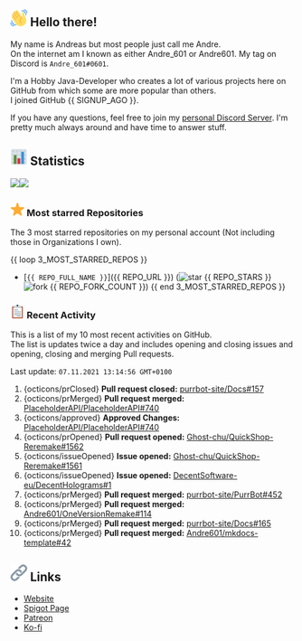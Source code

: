 <!-- Links -->
[purr]: https://purrbot.site
[discord]: https://discord.gg/6dazXp6
[website]: https://andre601.ch
[spigot]: https://www.spigotmc.org/resources/authors/56829/
[patreon]: https://patreon.com/andre_601
[ko-fi]: https://ko-fi.com/andre_601

<!-- SVGs -->
[star]: https://cdn.jsdelivr.net/gh/Readme-Workflows/Readme-Icons@main/icons/octicons/StarredRepository.svg
[fork]: https://cdn.jsdelivr.net/gh/Readme-Workflows/Readme-Icons@main/icons/octicons/ForkedRepository.svg

## <img alt="emoji" src="https://raw.githubusercontent.com/twitter/twemoji/master/assets/svg/1f44b.svg" height="30em"> Hello there!
My name is Andreas but most people just call me Andre.  
On the internet am I known as either Andre_601 or Andre601. My tag on Discord is `Andre_601#0601`.

I'm a Hobby Java-Developer who creates a lot of various projects here on GitHub from which some are more popular than others.  
I joined GitHub {{ SIGNUP_AGO }}.

If you have any questions, feel free to join my [personal Discord Server][discord]. I'm pretty much always around and have time to answer stuff.

## <img alt="emoji" src="https://raw.githubusercontent.com/twitter/twemoji/master/assets/svg/1f4ca.svg" height="30em"> Statistics
<img height="195px" src="https://github-readme-stats.vercel.app/api?username=Andre601&show_icons=true&hide_rank=true&title_color=3498db&bg_color=ffffff00&text_color=718096&disable_animations=true"><img height="195px" src="https://github-readme-stats.vercel.app/api/top-langs?username=Andre601&layout=compact&title_color=3498db&bg_color=ffffff00&text_color=718096">

### <img alt="emoji" src="https://raw.githubusercontent.com/twitter/twemoji/master/assets/svg/2b50.svg" height="25em"> Most starred Repositories
The 3 most starred repositories on my personal account (Not including those in Organizations I own).

{{ loop 3_MOST_STARRED_REPOS }}
- [`{{ REPO_FULL_NAME }}`]({{ REPO_URL }}) (![star] {{ REPO_STARS }} ![fork] {{ REPO_FORK_COUNT }})
{{ end 3_MOST_STARRED_REPOS }}

### <img alt="emoji" src="https://raw.githubusercontent.com/twitter/twemoji/master/assets/svg/1f4cb.svg" height="25em"> Recent Activity
This is a list of my 10 most recent activities on GitHub.  
The list is updates twice a day and includes opening and closing issues and opening, closing and merging Pull requests.

<!--RECENT_ACTIVITY:last_update-->
Last update: `07.11.2021 13:14:56 GMT+0100`
<!--RECENT_ACTIVITY:last_update_end-->
<!--RECENT_ACTIVITY:start-->
1. {octicons/prClosed} **Pull request closed:** [purrbot-site/Docs#157](https://github.com/purrbot-site/Docs/pull/157)
2. {octicons/prMerged} **Pull request merged:** [PlaceholderAPI/PlaceholderAPI#740](https://github.com/PlaceholderAPI/PlaceholderAPI/pull/740)
3. {octicons/approved} **Approved Changes:** [PlaceholderAPI/PlaceholderAPI#740](https://github.com/PlaceholderAPI/PlaceholderAPI/pull/740#pullrequestreview-799343518)
4. {octicons/prOpened} **Pull request opened:** [Ghost-chu/QuickShop-Reremake#1562](https://github.com/Ghost-chu/QuickShop-Reremake/pull/1562)
5. {octicons/issueOpened} **Issue opened:** [Ghost-chu/QuickShop-Reremake#1561](https://github.com/Ghost-chu/QuickShop-Reremake/issues/1561)
6. {octicons/issueOpened} **Issue opened:** [DecentSoftware-eu/DecentHolograms#1](https://github.com/DecentSoftware-eu/DecentHolograms/issues/1)
7. {octicons/prMerged} **Pull request merged:** [purrbot-site/PurrBot#452](https://github.com/purrbot-site/PurrBot/pull/452)
8. {octicons/prMerged} **Pull request merged:** [Andre601/OneVersionRemake#114](https://github.com/Andre601/OneVersionRemake/pull/114)
9. {octicons/prMerged} **Pull request merged:** [purrbot-site/Docs#165](https://github.com/purrbot-site/Docs/pull/165)
10. {octicons/prMerged} **Pull request merged:** [Andre601/mkdocs-template#42](https://github.com/Andre601/mkdocs-template/pull/42)
<!--RECENT_ACTIVITY:end-->

## <img alt="emoji" src="https://raw.githubusercontent.com/twitter/twemoji/master/assets/svg/1f517.svg" height="30em"> Links
- [Website]
- [Spigot Page][spigot]
- [Patreon]
- [Ko-fi]
